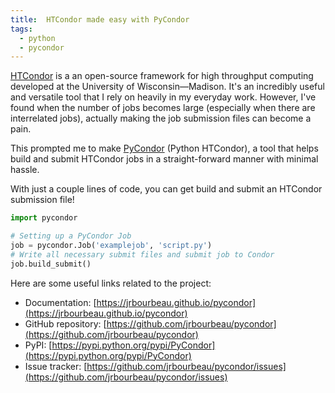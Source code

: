 ```yaml
---
title:  HTCondor made easy with PyCondor
tags:
  - python
  - pycondor
---
```



[HTCondor](https://research.cs.wisc.edu/htcondor/) is a an open-source framework for high throughput computing developed at the University of Wisconsin&mdash;Madison. It's an incredibly useful and versatile tool that I rely on heavily in my everyday work. However, I've found when the number of jobs becomes large (especially when there are interrelated jobs), actually making the job submission files can become a pain.

This prompted me to make [PyCondor](https://github.com/jrbourbeau/pycondor) (Python HTCondor), a tool that helps build and submit HTCondor jobs in a straight-forward manner with minimal hassle.

With just a couple lines of code, you can get build and submit an HTCondor submission file!

```python
import pycondor

# Setting up a PyCondor Job
job = pycondor.Job('examplejob', 'script.py')
# Write all necessary submit files and submit job to Condor
job.build_submit()
```


Here are some useful links related to the project:

* Documentation: [https://jrbourbeau.github.io/pycondor](https://jrbourbeau.github.io/pycondor)
* GitHub repository: [https://github.com/jrbourbeau/pycondor](https://github.com/jrbourbeau/pycondor)
* PyPI: [https://pypi.python.org/pypi/PyCondor](https://pypi.python.org/pypi/PyCondor)
* Issue tracker: [https://github.com/jrbourbeau/pycondor/issues](https://github.com/jrbourbeau/pycondor/issues)
